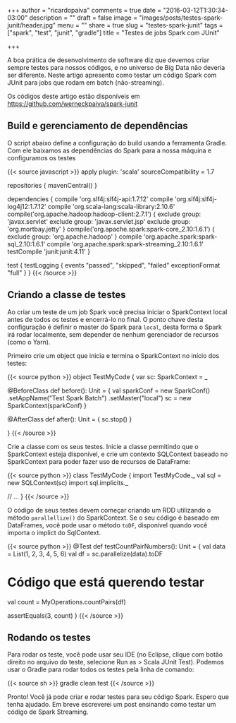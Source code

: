 +++
author = "ricardopaiva"
comments = true
date = "2016-03-12T1:30:34-03:00"
description = ""
draft = false
image = "images/posts/testes-spark-junit/header.jpg"
menu = ""
share = true
slug = "testes-spark-junit"
tags = ["spark", "test", "junit", "gradle"]
title = "Testes de jobs Spark com JUnit"

+++

A boa prática de desenvolvimento de software diz que devemos criar sempre testes para nossos códigos, e no universo de Big Data não deveria ser diferente. Neste artigo apresento como testar um código Spark com JUnit para jobs que rodam em batch (não-streaming).

<!--more-->

Os códigos deste artigo estão disponíveis em https://github.com/werneckpaiva/spark-junit

## Build e gerenciamento de dependências

O script abaixo define a configuração do build usando a ferramenta Gradle. Com ele baixamos as dependências do Spark para a nossa máquina e configuramos os testes

{{< source javascript >}}
apply plugin: 'scala'
sourceCompatibility = 1.7

repositories {
    mavenCentral()
}

dependencies {
    compile 'org.slf4j:slf4j-api:1.7.12'
    compile 'org.slf4j:slf4j-log4j12:1.7.12'
    compile 'org.scala-lang:scala-library:2.10.6'
    compile('org.apache.hadoop:hadoop-client:2.7.1') {
        exclude group: 'javax.servlet'
        exclude group: 'javax.servlet.jsp'
        exclude group: 'org.mortbay.jetty'
    }
    compile('org.apache.spark:spark-core_2.10:1.6.1') {
        exclude group: 'org.apache.hadoop'
    }
    compile 'org.apache.spark:spark-sql_2.10:1.6.1'
    compile 'org.apache.spark:spark-streaming_2.10:1.6.1'
    testCompile 'junit:junit:4.11'
}

test {
    testLogging {
        events "passed", "skipped", "failed"
        exceptionFormat "full"
    }
}
{{< /source >}}

## Criando a classe de testes

Ao criar um teste de um job Spark você precisa iniciar o SparkContext local antes de todos os testes e encerrá-lo no final. O ponto chave desta configuração é definir o master do Spark para `local`, desta forma o Spark irá rodar localmente, sem depender de nenhum gerenciador de recursos (como o Yarn).


Primeiro crie um object que inicia e termina o SparkContext no início dos testes:

{{< source python >}}
object TestMyCode {
  var sc: SparkContext = _

  @BeforeClass
  def before(): Unit = {
    val sparkConf = new SparkConf()
      .setAppName("Test Spark Batch")
      .setMaster("local")
    sc = new SparkContext(sparkConf)
  }

  @AfterClass
  def after(): Unit = {
    sc.stop()
  }

}
{{< /source >}}

Crie a classe com os seus testes. Inicie a classe permitindo que o SparkContext esteja disponível, e crie um contexto SQLContext baseado no SparkContext para poder fazer uso de recursos de DataFrame:

{{< source python >}}
class TestMyCode {
  import TestMyCode._
  val sql = new SQLContext(sc)
  import sql.implicits._

  // ...
}
{{< /source >}}

O código de seus testes devem começar criando um RDD utilizando o método `parallellize()` do SparkContext. Se o seu código é baseado em DataFrames, você pode usar o método `toDF`, disponível quando você importa o implict do SqlContext.

{{< source python >}}
@Test
def testCountPairNumbers(): Unit = {
  val data = List(1, 2, 3, 4, 5, 6)
  val df =  sc.parallelize(data).toDF

  # Código que está querendo testar
  val count = MyOperations.countPairs(df)

  assertEquals(3, count)
}
{{< /source >}}

## Rodando os testes

Para rodar os teste, você pode usar seu IDE (no Eclipse, clique com botão direito no arquivo do teste, selecione Run as > Scala JUnit Test). Podemos usar o Gradle para rodar todos os testes pela linha de comando:

{{< source sh >}}
gradle clean test
{{< /source >}}

Pronto! Você já pode criar e rodar testes para seu código Spark. Espero que tenha ajudado. Em breve escreverei um post ensinando como testar um código de Spark Streaming.
